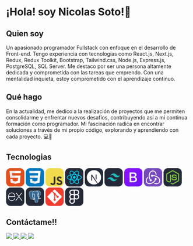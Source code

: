 # ¡Hola! soy Nicolas Soto!👋


## Quien soy
Un apasionado programador Fullstack con enfoque en el desarrollo de Front-end. 
Tengo experiencia con tecnologías como React.js, Next.js, Redux, Redux Toolkit, Bootstrap, Tailwind.css, Node.js, Express.js, PostgreSQL, SQL Server.
Me destaco por ser una persona altamente dedicada y comprometida con las tareas que emprendo. Con una mentalidad inquieta, estoy comprometido con el aprendizaje continuo.

## Qué hago
En la actualidad, me dedico a la realización de proyectos que me permiten consolidarme y enfrentar nuevos desafíos, contribuyendo así a mi continua formación como programador. Mi fascinación radica en encontrar soluciones a través de mi propio código, explorando y aprendiendo con cada proyecto. 💻🚀

## Tecnologias
<div> 
<img src = "https://github.com/tandpfun/skill-icons/blob/main/icons/HTML.svg" width= "50">
<img src = "https://github.com/tandpfun/skill-icons/blob/main/icons/CSS.svg" width= "50"/>
<img src = "https://github.com/tandpfun/skill-icons/blob/main/icons/JavaScript.svg" width= "50"/>
<img src = "https://github.com/tandpfun/skill-icons/blob/main/icons/React-Dark.svg" width= "50"/>
<img src = "https://github.com/tandpfun/skill-icons/blob/main/icons/NextJS-Dark.svg" width = "50"/>
<img src = "https://github.com/tandpfun/skill-icons/blob/main/icons/TailwindCSS-Dark.svg" width = "50"/>
<img src = "https://github.com/tandpfun/skill-icons/blob/main/icons/Bootstrap.svg" width = "50"/> 
<img src = "https://github.com/tandpfun/skill-icons/blob/main/icons/Redux.svg" width = "50"/> 
<img src = "https://github.com/tandpfun/skill-icons/blob/main/icons/NodeJS-Dark.svg" width = "50"/>  
<img src = "https://github.com/tandpfun/skill-icons/blob/main/icons/ExpressJS-Dark.svg" width = "50"/> 
<img src = "https://github.com/tandpfun/skill-icons/blob/main/icons/PostgreSQL-Dark.svg" width = "50"/>  
<img src = "https://github.com/tandpfun/skill-icons/blob/main/icons/Git.svg" width = "50"/>
<img src = "https://github.com/tandpfun/skill-icons/blob/main/icons/Figma-Dark.svg" width = "50"/> 
 
</div>

## Contáctame!!
<div> 
    <a href= "https://www.linkedin.com/in/nicolas-soto-7272051b0/">
        <img src="https://img.shields.io/badge/LinkedIn-0077B5?style=for-the-badge&logo=linkedin&logoColor=white"/> 
    </a>
    <a href = "mailto:nicosoto18@hotmail.com">
        <img src = "https://img.shields.io/badge/Gmail-D14836?style=for-the-badge&logo=gmail&logoColor=white"/>
    </a>
    <a href = "https://portfolio-efpc.vercel.app/">
        <img src = "https://img.shields.io/badge/Portfolio%20-%20%23001F3F?style=flat-square&color=%23002F6C" height="28"/>
    </a>
      <a href = "https://drive.google.com/drive/home">
        <img src = "https://img.shields.io/badge/Ver%20Curriculum-%20%23696969?style=flat-square&color=%23696969" height="28"/>
    </a>
    
<div/>








